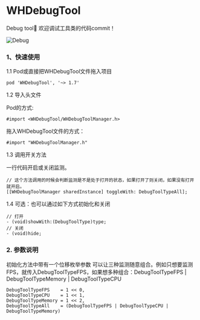 # WHDebugTool

Debug tool🔨
欢迎调试工具类的代码commit！

![Debug](https://upload-images.jianshu.io/upload_images/3873004-abada48f188a2408.gif?imageMogr2/auto-orient/strip)

### 1、快速使用

1.1 Pod或直接把WHDebugTool文件拖入项目

```objc 
pod 'WHDebugTool', '~> 1.7'
```

1.2 导入头文件

Pod的方式:
```objc
#import <WHDebugTool/WHDebugToolManager.h>
```

拖入WHDebugTool文件的方式：
```objc
#import "WHDebugToolManager.h"
```

1.3 调用开关方法

一行代码开启或关闭监测。
```objc
// 这个方法调用的时候会判断监测是不是处于打开的状态，如果打开了则关闭，如果没有打开就开启。
[[WHDebugToolManager sharedInstance] toggleWith: DebugToolTypeAll];
```

1.4 可选：也可以通过如下方式初始化和关闭
```objc
// 打开
- (void)showWith:(DebugToolType)type;
// 关闭
- (void)hide;
```

### 2.  参数说明

初始化方法中带有一个位移枚举参数
可以让三种监测随意组合。例如只想要监测FPS，就传入DebugToolTypeFPS，如果想多种组合：DebugToolTypeFPS | DebugToolTypeMemory | DebugToolTypeCPU
```objc
DebugToolTypeFPS    = 1 << 0,
DebugToolTypeCPU    = 1 << 1,
DebugToolTypeMemory = 1 << 2,
DebugToolTypeAll    = (DebugToolTypeFPS | DebugToolTypeCPU | DebugToolTypeMemory)
```
